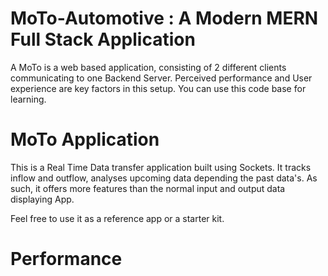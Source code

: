 # MoTo-Automotive : A Modern MERN Full Stack Application

 A MoTo is a web based application, consisting of 2 different clients communicating to one Backend Server. Perceived performance and User experience are key factors in this setup. You can use this code base for learning.

# MoTo Application

This is a Real Time Data transfer application built using Sockets. It tracks inflow and outflow, analyses upcoming data depending the past data's. As such, it offers more features than the normal input and output data displaying App.

Feel free to use it as a reference app or a starter kit.

# Performance 


